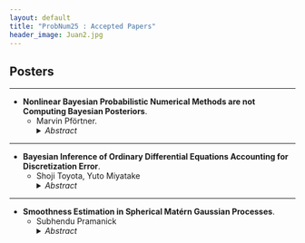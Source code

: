 ```yaml
---
layout: default
title: "ProbNum25 : Accepted Papers"
header_image: Juan2.jpg
---
```

## Posters 

---
- **Nonlinear Bayesian Probabilistic Numerical Methods are not Computing Bayesian Posteriors**.
  - Marvin Pförtner. 
    <details>
    <summary><em>Abstract</em></summary>
    <p>Bayesian probabilistic numerical methods rely heavily on the notion of disintegration of measures to construct the posterior. However, due to the implicit nature of their definition, constructing disintegrations is often difficult. A folklore result in machine learning conflates the construction of a disintegration with the restriction of probability density functions onto the subset of events that are consistent with a given observation. We provide a comprehensive set of mathematical tools which can be used to construct disintegrations and apply these to find densities of disintegrations on differentiable manifolds. Using our results, we provide a disturbingly simple example in which the restricted density and the disintegration density drastically disagree. Motivated by applications in approximate Bayesian inference and Bayesian inverse problems, we further study the modes of disintegrations. We show that the recently introduced notion of a "conditional mode" does not coincide in general with the modes of the conditional measure obtained through disintegration, but rather the modes of the restricted measure. We also discuss the implications of the discrepancy between the two measures in practice, advocating for the utility of both approaches depending on the modelling context.</p>  </details>  
  
---
- **Bayesian Inference of Ordinary Differential Equations Accounting for Discretization Error**.
  - Shoji Toyota, Yuto Miyatake
    <details>
    <summary><em>Abstract</em></summary>
    <p> Bayesian inference for ordinary differential equation (ODE) parameters typically relies on numerical solvers; however, incorporating the discretization errors introduced by these solvers into uncertainty quantification is not straightforward. We propose a method to overcome this difficulty. Our approach explicitly models the discretization error as a random variable and jointly performs Bayesian inference on both the ODE parameters and the variance of the discretization error. We demonstrate the effectiveness of the proposed method using the FitzHugh–Nagumo equation model. </p>  </details>
    
---
- **Smoothness Estimation in Spherical Matérn Gaussian Processes**.
  - Subhendu Pramanick
    <details>
    <summary><em>Abstract</em></summary>
    <p> Matérn Gaussian processes are a cornerstone of spatial statistics and machine learning, offering flexible modeling of spatial phenomena through a tunable smoothness parameter. On the sphere-an essential model for global spatial data, two central challenges are: (1) the consistent estimation of the smoothness parameter, which governs the regularity of the process and impacts prediction accuracy, and (2) the quantification of uncertainty, as captured by posterior contraction rates in Bayesian inference. This poster surveys key theoretical advances up to 2025, including the consistent estimation of the smoothness parameter and the Bayesian learning of functions via posterior contraction rates.  Simultaneously, we demonstrate that the smoothness parameter can be consistently estimated from data observed at quasi-uniform points on the sphere, using the maximizer of the Gaussian likelihood—even when the underlying process is non-Gaussian. </p>  </details>
    
